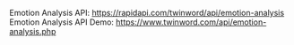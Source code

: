 Emotion Analysis API: https://rapidapi.com/twinword/api/emotion-analysis 
Emotion Analysis API Demo: https://www.twinword.com/api/emotion-analysis.php

